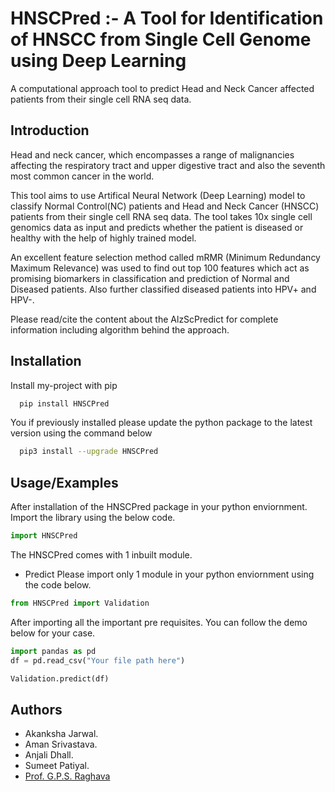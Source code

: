 
# HNSCPred :- A Tool for Identification of HNSCC from Single Cell Genome using Deep Learning

A computational approach tool to predict Head and Neck Cancer affected patients from their single cell RNA seq data.


## Introduction

Head and neck cancer, which encompasses a range of malignancies affecting the respiratory tract and upper digestive tract and also the seventh most common cancer in the world. 

This tool aims to use Artifical Neural Network (Deep Learning) model to classify Normal Control(NC) patients and Head and Neck Cancer (HNSCC) patients from
their single cell RNA seq data. The tool takes 10x single cell genomics data as input and predicts whether the patient is diseased or healthy with the help of highly trained model.

An excellent feature selection method called mRMR (Minimum Redundancy Maximum Relevance) was used to find out top 100 features which act as promising biomarkers
in classification and prediction of Normal and Diseased patients. Also further classified diseased patients into HPV+ and HPV-.

Please read/cite the content about the AlzScPredict for complete information including algorithm behind the approach.
## Installation

Install my-project with pip

```bash
  pip install HNSCPred
```
    
You if previously installed please update the python package to the latest version using the command below

```bash
  pip3 install --upgrade HNSCPred
```
## Usage/Examples

After installation of the HNSCPred package in your python enviornment. Import the library using the below code.


```python
import HNSCPred
```
The HNSCPred comes with 1 inbuilt module. 

- Predict
Please import only 1 module in your python enviornment using the code below.

```python
from HNSCPred import Validation
```

After importing all the important pre requisites. You can follow the demo below for your case.


```python
import pandas as pd
df = pd.read_csv("Your file path here")

Validation.predict(df)

```




## Authors


- Akanksha Jarwal. 
- Aman Srivastava.
- Anjali Dhall.
- Sumeet Patiyal.  
- [Prof. G.P.S. Raghava](https://www.github.com/octokatherine)

